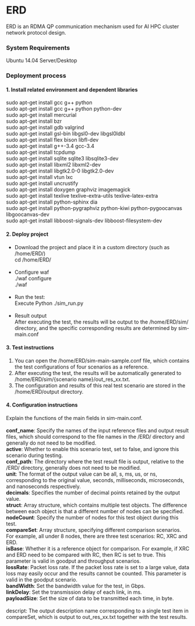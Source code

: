 # ERD
ERD is an RDMA QP communication mechanism used for AI HPC cluster network protocol design.

### System Requirements
Ubuntu 14.04 Server/Desktop

### Deployment process
#### 1. Install related environment and dependent libraries
sudo apt-get install gcc g++ python  <br>
sudo apt-get install gcc g++ python python-dev  <br>
sudo apt-get install mercurial  <br>
sudo apt-get install bzr  <br>
sudo apt-get install gdb valgrind  <br>
sudo apt-get install gsl-bin libgsl0-dev libgsl0ldbl  <br>
sudo apt-get install flex bison libfl-dev  <br>
sudo apt-get install g++-3.4 gcc-3.4  <br>
sudo apt-get install tcpdump  <br>
sudo apt-get install sqlite sqlite3 libsqlite3-dev  <br>
sudo apt-get install libxml2 libxml2-dev  <br>
sudo apt-get install libgtk2.0-0 libgtk2.0-dev  <br>
sudo apt-get install vtun lxc  <br>
sudo apt-get install uncrustify  <br>
sudo apt-get install doxygen graphviz imagemagick  <br>
sudo apt-get install texlive texlive-extra-utils texlive-latex-extra  <br>
sudo apt-get install python-sphinx dia  <br>
sudo apt-get install python-pygraphviz python-kiwi python-pygoocanvas libgoocanvas-dev  <br>
sudo apt-get install libboost-signals-dev libboost-filesystem-dev  <br>

#### 2. Deploy project
* Download the project and place it in a custom directory (such as /home/ERD/)  <br>
cd /home/ERD/  <br>
  <br>
* Configure waf  <br>
./waf configure  <br>
./waf  <br>
  <br>
* Run the test:  <br>
Execute Python ./sim_run.py  <br>
  <br>
* Result output  <br>
After executing the test, the results will be output to the /home/ERD/sim/ directory, and the specific corresponding results are determined by sim-main.conf  <br>

#### 3. Test instructions
1) You can open the /home/ERD/sim-main-sample.conf file, which contains the test configurations of four scenarios as a reference.  <br>
2) After executing the test, the results will be automatically generated to /home/ERD/sim/{scenario name}/out_res_xx.txt.  <br>
3) The configuration and results of this real test scenario are stored in the /home/ERD/output directory.  <br>

#### 4. Configuration instructions
Explain the functions of the main fields in sim-main.conf.  <br>
  <br>
**conf_name**: Specify the names of the input reference files and output result files, which should correspond to the file names in the /ERD/ directory and generally do not need to be modified.  <br>
**active**: Whether to enable this scenario test, set to false, and ignore this scenario during testing.  <br>
**conf_path**: The directory where the test result file is output, relative to the /ERD/ directory, generally does not need to be modified.  <br>
**unit**: The format of the output value can be all, s, ms, us, or ns, corresponding to the original value, seconds, milliseconds, microseconds, and nanoseconds respectively.  <br>
**decimals**: Specifies the number of decimal points retained by the output value.  <br>
**struct**: Array structure, which contains multiple test objects. The difference between each object is that a different number of nodes can be specified.  <br>
**nodeCount**: Specify the number of nodes for this test object during this test.  <br>
**compareSet**: Array structure, specifying different comparison scenarios. For example, all under 8 nodes, there are three test scenarios: RC, XRC and ERD.  <br>
**isBase**: Whether it is a reference object for comparison. For example, if XRC and ERD need to be compared with RC, then RC is set to true. This parameter is valid in goodput and throughput scenarios.  <br>
**lossRate**: Packet loss rate. If the packet loss rate is set to a large value, data loss may easily occur and the results cannot be counted. This parameter is valid in the goodput scenario.  <br>
**bandWidth**: Set the bandwidth value for the test, in Gbps.  <br>
**linkDelay**: Set the transmission delay of each link, in ms.  <br>
**payloadSize**: Set the size of data to be transmitted each time, in byte.  <br>
  <br>
descript: The output description name corresponding to a single test item in compareSet, which is output to out_res_xx.txt together with the test results.  <br>
​
